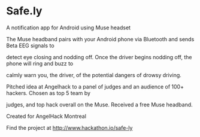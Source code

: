 # Safe.ly
A notification app for Android using Muse headset

The Muse headband pairs with your Android phone via Bluetooth and sends Beta EEG signals to 

detect eye closing and nodding off. Once the driver begins nodding off, the phone will ring and buzz to

calmly warn you, the driver, of the potential dangers of drowsy driving. 

Pitched idea at Angelhack to a panel of judges and an audience of 100+ hackers. Chosen as top 5 team by 

judges, and top hack overall on the Muse. Received a free Muse headband.

Created for AngelHack Montreal 

Find the project at http://www.hackathon.io/safe-ly
